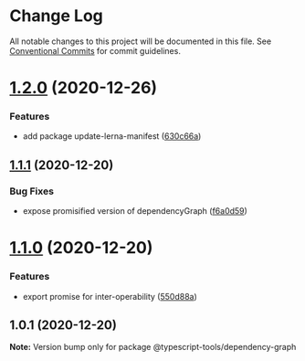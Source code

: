 # Change Log

All notable changes to this project will be documented in this file.
See [Conventional Commits](https://conventionalcommits.org) for commit guidelines.

# [1.2.0](https://github.com/typescript-tools/typescript-tools/compare/@typescript-tools/dependency-graph@1.1.1...@typescript-tools/dependency-graph@1.2.0) (2020-12-26)


### Features

* add package update-lerna-manifest ([630c66a](https://github.com/typescript-tools/typescript-tools/commit/630c66ac552f55953790d7e5faa476886330ceda))





## [1.1.1](https://github.com/typescript-tools/typescript-tools/compare/@typescript-tools/dependency-graph@1.1.0...@typescript-tools/dependency-graph@1.1.1) (2020-12-20)


### Bug Fixes

* expose promisified version of dependencyGraph ([f6a0d59](https://github.com/typescript-tools/typescript-tools/commit/f6a0d591d5bb086661221834eb9afc12b1f0abd4))





# [1.1.0](https://github.com/typescript-tools/typescript-tools/compare/@typescript-tools/dependency-graph@1.0.1...@typescript-tools/dependency-graph@1.1.0) (2020-12-20)


### Features

* export promise for inter-operability ([550d88a](https://github.com/typescript-tools/typescript-tools/commit/550d88ad24009ac77ee3662aff9c82fc425dc6e4))





## 1.0.1 (2020-12-20)

**Note:** Version bump only for package @typescript-tools/dependency-graph

